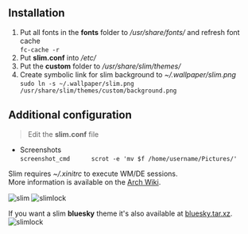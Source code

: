 ## Installation
1. Put all fonts in the **fonts** folder to */usr/share/fonts/* and refresh font cache \
   `fc-cache -r`
2. Put **slim.conf** into */etc/*
3. Put the **custom** folder to */usr/share/slim/themes/*
4. Create symbolic link for slim background to *~/.wallpaper/slim.png* \
   `sudo ln -s ~/.wallpaper/slim.png /usr/share/slim/themes/custom/background.png`

## Additional configuration
> Edit the **slim.conf** file
- Screenshots \
  `screenshot_cmd      scrot -e 'mv $f /home/username/Pictures/'`
  
Slim requires *~/.xinitrc* to execute WM/DE sessions. \
More information is available on the [Arch Wiki](https://wiki.archlinux.org/index.php/SLiM).

<img src="https://i.ibb.co/XDmrFDQ/slim.png" alt="slim" align="center">
<img src="https://i.ibb.co/jR60wvP/slimlock.png" alt="slimlock" align="center">

If you want a slim **bluesky** theme it's also available at [bluesky.tar.xz](./bluesky.tar.xz).
<img src="https://i.ibb.co/42S8QXJ/slim-bluesky.png" alt="slimlock" align="center">
